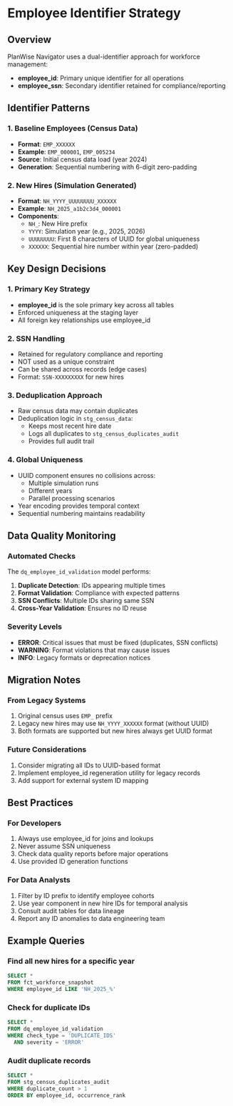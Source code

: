 # Employee Identifier Strategy

## Overview

PlanWise Navigator uses a dual-identifier approach for workforce management:
- **employee_id**: Primary unique identifier for all operations
- **employee_ssn**: Secondary identifier retained for compliance/reporting

## Identifier Patterns

### 1. Baseline Employees (Census Data)
- **Format**: `EMP_XXXXXX`
- **Example**: `EMP_000001`, `EMP_005234`
- **Source**: Initial census data load (year 2024)
- **Generation**: Sequential numbering with 6-digit zero-padding

### 2. New Hires (Simulation Generated)
- **Format**: `NH_YYYY_UUUUUUUU_XXXXXX`
- **Example**: `NH_2025_a1b2c3d4_000001`
- **Components**:
  - `NH_`: New Hire prefix
  - `YYYY`: Simulation year (e.g., 2025, 2026)
  - `UUUUUUUU`: First 8 characters of UUID for global uniqueness
  - `XXXXXX`: Sequential hire number within year (zero-padded)

## Key Design Decisions

### 1. Primary Key Strategy
- **employee_id** is the sole primary key across all tables
- Enforced uniqueness at the staging layer
- All foreign key relationships use employee_id

### 2. SSN Handling
- Retained for regulatory compliance and reporting
- NOT used as a unique constraint
- Can be shared across records (edge cases)
- Format: `SSN-XXXXXXXXX` for new hires

### 3. Deduplication Approach
- Raw census data may contain duplicates
- Deduplication logic in `stg_census_data`:
  - Keeps most recent hire date
  - Logs all duplicates to `stg_census_duplicates_audit`
  - Provides full audit trail

### 4. Global Uniqueness
- UUID component ensures no collisions across:
  - Multiple simulation runs
  - Different years
  - Parallel processing scenarios
- Year encoding provides temporal context
- Sequential numbering maintains readability

## Data Quality Monitoring

### Automated Checks
The `dq_employee_id_validation` model performs:
1. **Duplicate Detection**: IDs appearing multiple times
2. **Format Validation**: Compliance with expected patterns
3. **SSN Conflicts**: Multiple IDs sharing same SSN
4. **Cross-Year Validation**: Ensures no ID reuse

### Severity Levels
- **ERROR**: Critical issues that must be fixed (duplicates, SSN conflicts)
- **WARNING**: Format violations that may cause issues
- **INFO**: Legacy formats or deprecation notices

## Migration Notes

### From Legacy Systems
1. Original census uses `EMP_` prefix
2. Legacy new hires may use `NH_YYYY_XXXXXX` format (without UUID)
3. Both formats are supported but new hires always get UUID format

### Future Considerations
1. Consider migrating all IDs to UUID-based format
2. Implement employee_id regeneration utility for legacy records
3. Add support for external system ID mapping

## Best Practices

### For Developers
1. Always use employee_id for joins and lookups
2. Never assume SSN uniqueness
3. Check data quality reports before major operations
4. Use provided ID generation functions

### For Data Analysts
1. Filter by ID prefix to identify employee cohorts
2. Use year component in new hire IDs for temporal analysis
3. Consult audit tables for data lineage
4. Report any ID anomalies to data engineering team

## Example Queries

### Find all new hires for a specific year
```sql
SELECT *
FROM fct_workforce_snapshot
WHERE employee_id LIKE 'NH_2025_%'
```

### Check for duplicate IDs
```sql
SELECT *
FROM dq_employee_id_validation
WHERE check_type = 'DUPLICATE_IDS'
  AND severity = 'ERROR'
```

### Audit duplicate records
```sql
SELECT *
FROM stg_census_duplicates_audit
WHERE duplicate_count > 1
ORDER BY employee_id, occurrence_rank
```
